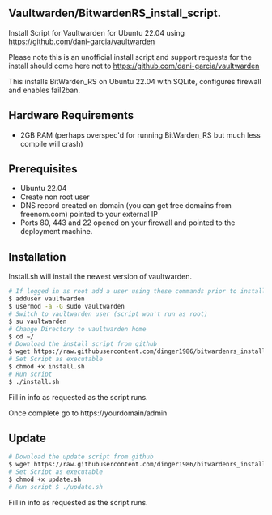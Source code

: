 ## Vaultwarden/BitwardenRS_install_script. 

Install Script for Vaultwarden for Ubuntu 22.04 using https://github.com/dani-garcia/vaultwarden

Please note this is an unofficial install script and support requests for the install should come here not to https://github.com/dani-garcia/vaultwarden

This installs BitWarden_RS on Ubuntu 22.04 with SQLite, configures firewall and enables fail2ban.

## Hardware Requirements 

- 2GB RAM (perhaps overspec'd for running BitWarden_RS but much less compile will crash)

## Prerequisites 

- Ubuntu 22.04 
- Create non root user
- DNS record created on domain (you can get free domains from freenom.com) pointed to your external IP 
- Ports 80, 443 and 22 opened on your firewall and pointed to the deployment machine.

## Installation

Install.sh will install the newest version of vaultwarden.


```bash
# If logged in as root add a user using these commands prior to install: 
$ adduser vaultwarden
$ usermod -a -G sudo vaultwarden
# Switch to vaultwarden user (script won't run as root) 
$ su vaultwarden
# Change Directory to vaultwarden home 
$ cd ~/
# Download the install script from github 
$ wget https://raw.githubusercontent.com/dinger1986/bitwardenrs_install_script/master/install.sh
# Set Script as executable 
$ chmod +x install.sh
# Run script 
$ ./install.sh
```

Fill in info as requested as the script runs.

Once complete go to https://yourdomain/admin

## Update

```bash
# Download the update script from github 
$ wget https://raw.githubusercontent.com/dinger1986/bitwardenrs_install_script/master/update.sh
# Set Script as executable 
$ chmod +x update.sh
# Run script $ ./update.sh
```

Fill in info as requested as the script runs.

